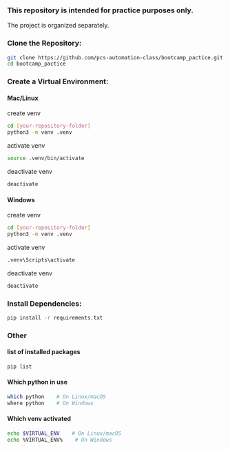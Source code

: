 ### This repository is intended for practice purposes only.
The project is organized separately.

### Clone the Repository:
```bash
git clone https://github.com/pcs-automation-class/bootcamp_pactice.git
cd bootcamp_pactice
```

### Create a Virtual Environment:
#### Mac/Linux
 create venv
``` bash
cd [your-repository-folder]
python3 -m venv .venv
```
activate venv
``` bash
source .venv/bin/activate
```
deactivate venv
``` bash
deactivate
```

#### Windows
create venv
``` bash
cd [your-repository-folder]
python3 -m venv .venv
```
activate venv
``` bash
.venv\Scripts\activate
```
deactivate venv
``` bash
deactivate
```


### Install Dependencies:
``` bash
pip install -r requirements.txt
```

### Other
#### list of installed packages
``` bash
pip list
```

#### Which python in use
``` bash
which python    # On Linux/macOS
where python    # On Windows
```

#### Which venv activated
``` bash
echo $VIRTUAL_ENV    # On Linux/macOS
echo %VIRTUAL_ENV%    # On Windows
```



